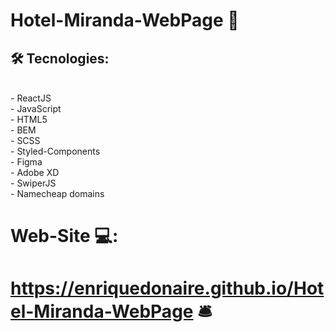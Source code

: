 #   Hotel-Miranda-WebPage 🏨
##  🛠️ Tecnologies: 
<br/>
- ReactJS <br/>
- JavaScript <br/>
- HTML5 <br/>
- BEM <br/>
- SCSS <br/>
- Styled-Components <br/>
- Figma <br/>
- Adobe XD <br/>
- SwiperJS <br/>
- Namecheap domains
<br/>

#   Web-Site 💻: 

#  https://enriquedonaire.github.io/Hotel-Miranda-WebPage 🛎️

                                                                                                                                        
